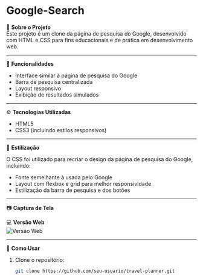# Google-Search

📌 **Sobre o Projeto**  
Este projeto é um clone da página de pesquisa do Google, desenvolvido com HTML e CSS para fins educacionais e de prática em desenvolvimento web.

---

🚀 **Funcionalidades**

- Interface similar à página de pesquisa do Google
- Barra de pesquisa centralizada
- Layout responsivo
- Exibição de resultados simulados

---

⚙️ **Tecnologias Utilizadas**

- HTML5
- CSS3 (incluindo estilos responsivos)

---

🎨 **Estilização**

O CSS foi utilizado para recriar o design da página de pesquisa do Google, incluindo:

- Fonte semelhante à usada pelo Google
- Layout com flexbox e grid para melhor responsividade
- Estilização da barra de pesquisa e dos botões

---

📷 **Captura de Tela**

💻 **Versão Web**  
![Versão Web](Travel_planner/img/screenshot_web.png)

---

🔧 **Como Usar**

1. Clone o repositório:

   ```bash
   git clone https://github.com/seu-usuario/travel-planner.git

